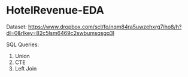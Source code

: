 # HotelRevenue-EDA

Dataset:
https://www.dropbox.com/scl/fo/nqm84ra5uwzehxrg7iho8/h?dl=0&rlkey=82c5lsm6469c2swbumsqsgq3l

SQL Queries:
1) Union
2) CTE
3) Left Join
